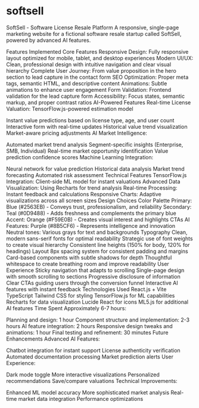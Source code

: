 # softsell
SoftSell - Software License Resale Platform
A responsive, single-page marketing website for a fictional software resale startup called SoftSell, powered by advanced AI features.

Features Implemented
Core Features
Responsive Design: Fully responsive layout optimized for mobile, tablet, and desktop experiences
Modern UI/UX: Clean, professional design with intuitive navigation and clear visual hierarchy
Complete User Journey: From value proposition in the hero section to lead capture in the contact form
SEO Optimization: Proper meta tags, semantic HTML, and descriptive content
Animations: Subtle animations to enhance user engagement
Form Validation: Frontend validation for the lead capture form
Accessibility: Focus states, semantic markup, and proper contrast ratios
AI-Powered Features
Real-time License Valuation: TensorFlow.js-powered estimation model

Instant value predictions based on license type, age, and user count
Interactive form with real-time updates
Historical value trend visualization
Market-aware pricing adjustments
AI Market Intelligence:

Automated market trend analysis
Segment-specific insights (Enterprise, SMB, Individual)
Real-time market opportunity identification
Value prediction confidence scores
Machine Learning Integration:

Neural network for value prediction
Historical data analysis
Market trend forecasting
Automated risk assessment
Technical Features
TensorFlow.js Integration: Client-side ML model for instant valuations
Advanced Data Visualization: Using Recharts for trend analysis
Real-time Processing: Instant feedback and calculations
Responsive Charts: Adaptive visualizations across all screen sizes
Design Choices
Color Palette
Primary: Blue (#2563EB) - Conveys trust, professionalism, and reliability
Secondary: Teal (#0D9488) - Adds freshness and complements the primary blue
Accent: Orange (#F59E0B) - Creates visual interest and highlights CTAs
AI Features: Purple (#8B5CF6) - Represents intelligence and innovation
Neutral tones: Various grays for text and backgrounds
Typography
Clean, modern sans-serif fonts for optimal readability
Strategic use of font weights to create visual hierarchy
Consistent line heights (150% for body, 120% for headings)
Layout
8px spacing system for consistent padding and margins
Card-based components with subtle shadows for depth
Thoughtful whitespace to create breathing room and improve readability
User Experience
Sticky navigation that adapts to scrolling
Single-page design with smooth scrolling to sections
Progressive disclosure of information
Clear CTAs guiding users through the conversion funnel
Interactive AI features with instant feedback
Technologies Used
React.js + Vite
TypeScript
Tailwind CSS for styling
TensorFlow.js for ML capabilities
Recharts for data visualization
Lucide React for icons
ML5.js for additional AI features
Time Spent
Approximately 6-7 hours:

Planning and design: 1 hour
Component structure and implementation: 2-3 hours
AI feature integration: 2 hours
Responsive design tweaks and animations: 1 hour
Final testing and refinement: 30 minutes
Future Enhancements
Advanced AI Features:

Chatbot integration for instant support
License authenticity verification
Automated documentation processing
Market prediction alerts
User Experience:

Dark mode toggle
More interactive visualizations
Personalized recommendations
Save/compare valuations
Technical Improvements:

Enhanced ML model accuracy
More sophisticated market analysis
Real-time market data integration
Performance optimizations
